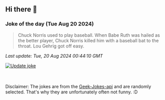 ## Hi there 👋

### Joke of the day (Tue Aug 20 2024)
<!-- joke -->
>Chuck Norris used to play baseball. When Babe Ruth was hailed as the better player, Chuck Norris killed him with a baseball bat to the throat. Lou Gehrig got off easy.
<!-- /joke -->

*Last update: Tue, 20 Aug 2024 00:44:10 GMT*

[![Update joke](https://github.com/nclskfm/nclskfm/actions/workflows/joke.yml/badge.svg)](https://github.com/nclskfm/nclskfm/actions/workflows/joke.yml)

<br><br>
Disclaimer: The jokes are from the [Geek-Jokes-api](https://github.com/sameerkumar18/geek-joke-api) and are randomly selected. That's why they are unfortunately often not funny. :D
